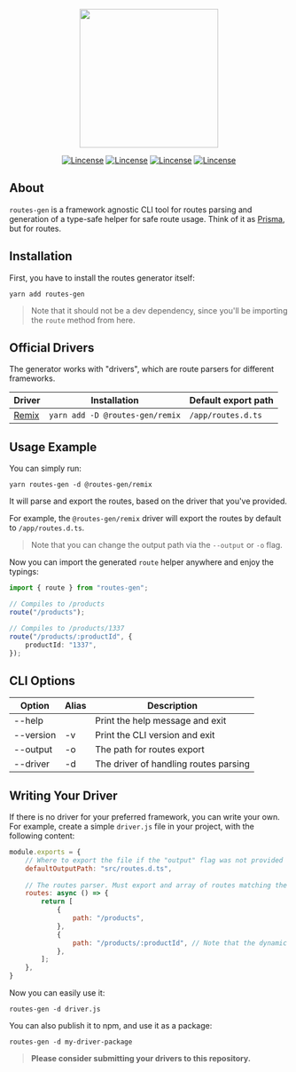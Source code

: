 <p align="center">
    <a href="https://github.com/sandulat/routes-gen" target="_blank">
        <img src="https://raw.githubusercontent.com/sandulat/routes-gen/blob/main/assets/routes-gen.png" width="250px" />
    </a>
</p>
<p align="center">
<a href="https://github.com/sandulat/routes-gen/blob/main/LICENSE.md"><img src="https://img.shields.io/npm/v/routes-gen?color=%23AD1CB0&label=routes-gen" alt="Lincense"></a>
<a href="https://github.com/sandulat/routes-gen/blob/main/LICENSE.md"><img src="https://img.shields.io/npm/v/@routes-gen/remix?color=%23AD1CB0&label=@routes-gen/remix" alt="Lincense"></a>
<a href="https://github.com/sandulat/routes-gen/blob/main/LICENSE.md"><img src="https://img.shields.io/github/license/sandulat/routes-gen?color=%23AD1CB0" alt="Lincense"></a>
<a href="https://twitter.com/sandulat"><img src="https://img.shields.io/twitter/follow/sandulat?label=Twitter" alt="Lincense"></a>
</p>

## About

`routes-gen` is a framework agnostic CLI tool for routes parsing and generation of a type-safe helper for safe route usage. Think of it as [Prisma](https://github.com/prisma/prisma), but for routes.

## Installation

First, you have to install the routes generator itself:
```
yarn add routes-gen
```

> Note that it should not be a dev dependency, since you'll be importing the `route` method from here.

## Official Drivers

The generator works with "drivers", which are route parsers for different frameworks.

| Driver                                      | Installation                    | Default export path        |
|---------------------------------------------|---------------------------------|----------------------------|
| [Remix](https://github.com/remix-run/remix) | `yarn add -D @routes-gen/remix` | `/app/routes.d.ts` |

## Usage Example

You can simply run:
```
yarn routes-gen -d @routes-gen/remix
```

It will parse and export the routes, based on the driver that you've provided.

For example, the `@routes-gen/remix` driver will export the routes by default to `/app/routes.d.ts`.

> Note that you can change the output path via the `--output` or `-o` flag.

Now you can import the generated `route` helper anywhere and enjoy the typings:
```ts
import { route } from "routes-gen";

// Compiles to /products
route("/products");

// Compiles to /products/1337
route("/products/:productId", {
    productId: "1337",
});
```

## CLI Options

| Option    | Alias | Description                           |
|-----------|-------|---------------------------------------|
| --help    |       | Print the help message and exit       |
| --version | -v    | Print the CLI version and exit        |
| --output  | -o    | The path for routes export            |
| --driver  | -d    | The driver of handling routes parsing |

## Writing Your Driver

If there is no driver for your preferred framework, you can write your own. For example, create a simple `driver.js` file in your project, with the following content:

```js
module.exports = {
    // Where to export the file if the "output" flag was not provided
    defaultOutputPath: "src/routes.d.ts",
    
    // The routes parser. Must export and array of routes matching the interface: { path: string }
    routes: async () => {
        return [
            {
                path: "/products",
            },
            {
                path: "/products/:productId", // Note that the dynamic segments must match the pattern :myVar
            },
        ];
    },
}
```

Now you can easily use it:

```
routes-gen -d driver.js
```

You can also publish it to npm, and use it as a package:

```
routes-gen -d my-driver-package
```

> **Please consider submitting your drivers to this repository.**